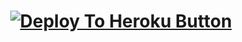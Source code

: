 <h1 align="center"><a href="https://heroku.com/deploy?template=https://github.com/chintuwithmintu/txt"><img src="https://www.herokucdn.com/deploy/button.svg" alt="Deploy To Heroku Button"></a></h1>
